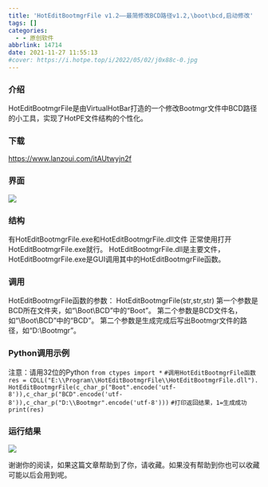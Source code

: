 ```yaml
---
title: 'HotEditBootmgrFile v1.2——最简修改BCD路径v1.2,\boot\bcd,启动修改'
tags: []
categories:
  - - 原创软件
abbrlink: 14714
date: 2021-11-27 11:55:13
#cover: https://i.hotpe.top/i/2022/05/02/j0x88c-0.jpg
---
```



### 介绍

HotEditBootmgrFile是由VirtualHotBar打造的一个修改Bootmgr文件中BCD路径的小工具，实现了HotPE文件结构的个性化。

<a></a>
<!--more-->

### 下载

https://www.lanzoui.com/itAUtwyjn2f

### 界面

![](https://i.hotpe.top/i/2022/05/02/j07id3-0.webp) 
### 结构 
有HotEditBootmgrFile.exe和HotEditBootmgrFile.dll文件
 正常使用打开HotEditBootmgrFile.exe就行。
 HotEditBootmgrFile.dll是主要文件，HotEditBootmgrFile.exe是GUI调用其中的HotEditBootmgrFile函数。

### 调用

HotEditBootmgrFile函数的参数：
 HotEditBootmgrFile(str,str,str) 第一个参数是BCD所在文件夹，如“\\Boot\\BCD”中的“Boot”。
 第二个参数是BCD文件名，如“\\Boot\\BCD”中的“BCD”。 
第二个参数是生成完成后写出Bootmgr文件的路径，如“D:\\Bootmgr”。

### Python调用示例

注意：请用32位的Python
 `from ctypes import *`
 `#调用HotEditBootmgrFile函数`
 `res = CDLL("E:\\Program\\HotEditBootmgrFile\\HotEditBootmgrFile.dll").HotEditBootmgrFile(c_char_p("Boot".encode('utf-8')),c_char_p("BCD".encode('utf-8')),c_char_p("D:\\Bootmgr".encode('utf-8')))`
 `#打印返回结果，1=生成成功`
 `print(res)`

### 运行结果

![](https://i.hotpe.top/i/2022/05/02/j1hm2r-0.png)

谢谢你的阅读，如果这篇文章帮助到了你，请收藏。如果没有帮助到你也可以收藏 可能以后会用到呢。